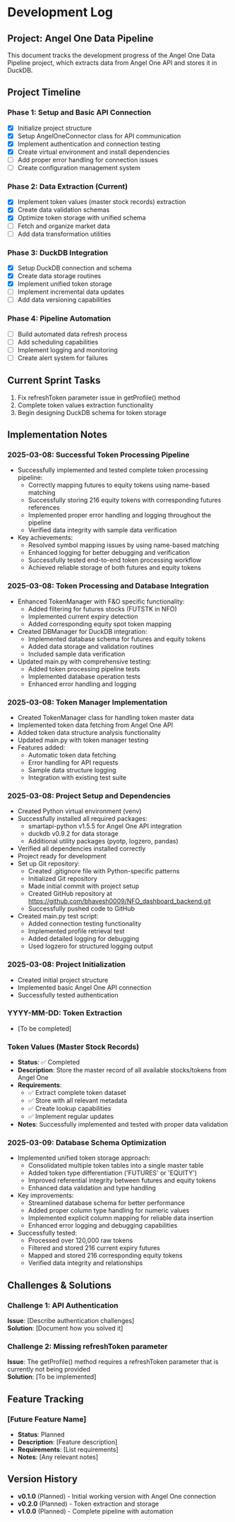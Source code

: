 # Development Log

## Project: Angel One Data Pipeline

This document tracks the development progress of the Angel One Data Pipeline project, which extracts data from Angel One API and stores it in DuckDB.

## Project Timeline

### Phase 1: Setup and Basic API Connection

- [x] Initialize project structure
- [x] Setup AngelOneConnector class for API communication
- [x] Implement authentication and connection testing
- [x] Create virtual environment and install dependencies
- [ ] Add proper error handling for connection issues
- [ ] Create configuration management system

### Phase 2: Data Extraction (Current)

- [x] Implement token values (master stock records) extraction
- [x] Create data validation schemas
- [x] Optimize token storage with unified schema
- [ ] Fetch and organize market data
- [ ] Add data transformation utilities

### Phase 3: DuckDB Integration

- [x] Setup DuckDB connection and schema
- [x] Create data storage routines
- [x] Implement unified token storage
- [ ] Implement incremental data updates
- [ ] Add data versioning capabilities

### Phase 4: Pipeline Automation

- [ ] Build automated data refresh process
- [ ] Add scheduling capabilities
- [ ] Implement logging and monitoring
- [ ] Create alert system for failures

## Current Sprint Tasks

1. Fix refreshToken parameter issue in getProfile() method
2. Complete token values extraction functionality
3. Begin designing DuckDB schema for token storage

## Implementation Notes

### 2025-03-08: Successful Token Processing Pipeline

- Successfully implemented and tested complete token processing pipeline:
  - Correctly mapping futures to equity tokens using name-based matching
  - Successfully storing 216 equity tokens with corresponding futures references
  - Implemented proper error handling and logging throughout the pipeline
  - Verified data integrity with sample data verification
- Key achievements:
  - Resolved symbol mapping issues by using name-based matching
  - Enhanced logging for better debugging and verification
  - Successfully tested end-to-end token processing workflow
  - Achieved reliable storage of both futures and equity tokens

### 2025-03-08: Token Processing and Database Integration

- Enhanced TokenManager with F&O specific functionality:
  - Added filtering for futures stocks (FUTSTK in NFO)
  - Implemented current expiry detection
  - Added corresponding equity spot token mapping
- Created DBManager for DuckDB integration:
  - Implemented database schema for futures and equity tokens
  - Added data storage and validation routines
  - Included sample data verification
- Updated main.py with comprehensive testing:
  - Added token processing pipeline tests
  - Implemented database operation tests
  - Enhanced error handling and logging

### 2025-03-08: Token Manager Implementation

- Created TokenManager class for handling token master data
- Implemented token data fetching from Angel One API
- Added token data structure analysis functionality
- Updated main.py with token manager testing
- Features added:
  - Automatic token data fetching
  - Error handling for API requests
  - Sample data structure logging
  - Integration with existing test suite

### 2025-03-08: Project Setup and Dependencies

- Created Python virtual environment (venv)
- Successfully installed all required packages:
  - smartapi-python v1.5.5 for Angel One API integration
  - duckdb v0.9.2 for data storage
  - Additional utility packages (pyotp, logzero, pandas)
- Verified all dependencies installed correctly
- Project ready for development
- Set up Git repository:
  - Created .gitignore file with Python-specific patterns
  - Initialized Git repository
  - Made initial commit with project setup
  - Created GitHub repository at <https://github.com/bhavesh0009/NFO_dashboard_backend.git>
  - Successfully pushed code to GitHub
- Created main.py test script:
  - Added connection testing functionality
  - Implemented profile retrieval test
  - Added detailed logging for debugging
  - Used logzero for structured logging output

### 2025-03-08: Project Initialization

- Created initial project structure
- Implemented basic Angel One API connection
- Successfully tested authentication

### YYYY-MM-DD: Token Extraction

- [To be completed]

### Token Values (Master Stock Records)

- **Status**: ✅ Completed
- **Description**: Store the master record of all available stocks/tokens from Angel One
- **Requirements**:
  - ✅ Extract complete token dataset
  - ✅ Store with all relevant metadata
  - ✅ Create lookup capabilities
  - ✅ Implement regular updates
- **Notes**: Successfully implemented and tested with proper data validation

### 2025-03-09: Database Schema Optimization

- Implemented unified token storage approach:
  - Consolidated multiple token tables into a single master table
  - Added token type differentiation ('FUTURES' or 'EQUITY')
  - Improved referential integrity between futures and equity tokens
  - Enhanced data validation and type handling
- Key improvements:
  - Streamlined database schema for better performance
  - Added proper column type handling for numeric values
  - Implemented explicit column mapping for reliable data insertion
  - Enhanced error logging and debugging capabilities
- Successfully tested:
  - Processed over 120,000 raw tokens
  - Filtered and stored 216 current expiry futures
  - Mapped and stored 216 corresponding equity tokens
  - Verified data integrity and relationships

## Challenges & Solutions

### Challenge 1: API Authentication

**Issue**: [Describe authentication challenges]  
**Solution**: [Document how you solved it]

### Challenge 2: Missing refreshToken parameter

**Issue**: The getProfile() method requires a refreshToken parameter that is currently not being provided  
**Solution**: [To be implemented]

## Feature Tracking

### [Future Feature Name]

- **Status**: Planned
- **Description**: [Feature description]
- **Requirements**: [List requirements]
- **Notes**: [Any relevant notes]

## Version History

- **v0.1.0** (Planned) - Initial working version with Angel One connection
- **v0.2.0** (Planned) - Token extraction and storage
- **v1.0.0** (Planned) - Complete pipeline with automation
